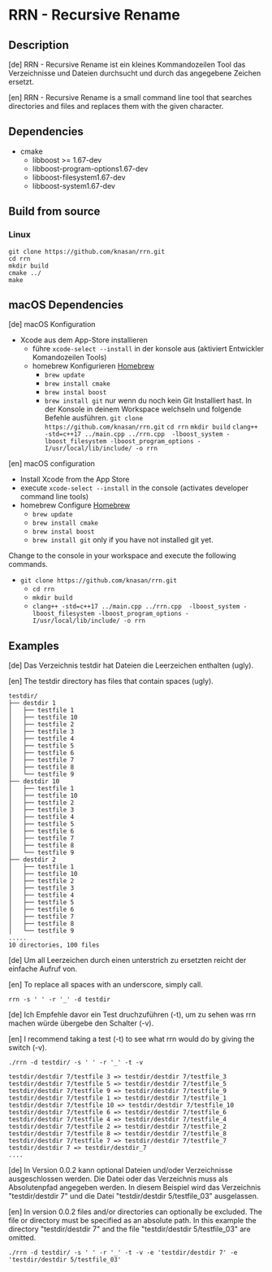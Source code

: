 # RRN - Recursive Rename

## Description

[de] RRN - Recursive Rename ist ein kleines Kommandozeilen Tool das Verzeichnisse und Dateien durchsucht und durch das angegebene Zeichen ersetzt.

[en] RRN - Recursive Rename is a small command line tool that searches directories and files and replaces them with the given character.

## Dependencies

* cmake
  * libboost >= 1.67-dev
  * libboost-program-options1.67-dev
  * libboost-filesystem1.67-dev
  * libboost-system1.67-dev

## Build from source

### Linux

```shell
git clone https://github.com/knasan/rrn.git
cd rrn
mkdir build
cmake ../
make
```

## macOS Dependencies

[de] macOS Konfiguration

* Xcode aus dem App-Store installieren
  * führe `xcode-select --install` in der konsole aus (aktiviert Entwickler Komandozeilen Tools)
  * homebrew Konfigurieren [Homebrew](https://brew.sh/index_de)
    * `brew update`
    * `brew install cmake`
    * `brew instal boost`
    * `brew install git` nur wenn du noch kein Git Installiert hast.
    In der Konsole in deinem Workspace welchseln und folgende Befehle ausführen.
    `git clone https://github.com/knasan/rrn.git`
    `cd rrn`
    `mkdir build`
    `clang++ -std=c++17 ../main.cpp ../rrn.cpp  -lboost_system -lboost_filesystem -lboost_program_options -I/usr/local/lib/include/ -o rrn`

[en] macOS configuration

* Install Xcode from the App Store
* execute `xcode-select --install` in the console (activates developer command line tools)
* homebrew Configure [Homebrew](https://brew.sh/index_de)
  * `brew update`
  * `brew install cmake`
  * `brew instal boost`
  * `brew install git` only if you have not installed git yet.
  
Change to the console in your workspace and execute the following commands.

* `git clone https://github.com/knasan/rrn.git`
  * `cd rrn`
  * `mkdir build`
  * `clang++ -std=c++17 ../main.cpp ../rrn.cpp  -lboost_system -lboost_filesystem -lboost_program_options -I/usr/local/lib/include/ -o rrn`

## Examples

[de] Das Verzeichnis testdir hat Dateien die Leerzeichen enthalten (ugly).

[en] The testdir directory has files that contain spaces (ugly).

```shell
testdir/
├── destdir 1
│   ├── testfile 1
│   ├── testfile 10
│   ├── testfile 2
│   ├── testfile 3
│   ├── testfile 4
│   ├── testfile 5
│   ├── testfile 6
│   ├── testfile 7
│   ├── testfile 8
│   └── testfile 9
├── destdir 10
│   ├── testfile 1
│   ├── testfile 10
│   ├── testfile 2
│   ├── testfile 3
│   ├── testfile 4
│   ├── testfile 5
│   ├── testfile 6
│   ├── testfile 7
│   ├── testfile 8
│   └── testfile 9
├── destdir 2
│   ├── testfile 1
│   ├── testfile 10
│   ├── testfile 2
│   ├── testfile 3
│   ├── testfile 4
│   ├── testfile 5
│   ├── testfile 6
│   ├── testfile 7
│   ├── testfile 8
│   └── testfile 9
.....
10 directories, 100 files
```

[de] Um all Leerzeichen durch einen unterstrich zu ersetzten reicht der einfache Aufruf von.

[en] To replace all spaces with an underscore, simply call.

`rrn -s ' ' -r '_' -d testdir`

[de] Ich Empfehle davor ein Test druchzuführen (-t), um zu sehen was rrn machen würde übergebe den Schalter (-v).

[en] I recommend taking a test (-t) to see what rrn would do by giving the switch (-v).

```shell
./rrn -d testdir/ -s ' ' -r '_' -t -v

testdir/destdir 7/testfile 3 => testdir/destdir 7/testfile_3
testdir/destdir 7/testfile 5 => testdir/destdir 7/testfile_5
testdir/destdir 7/testfile 9 => testdir/destdir 7/testfile_9
testdir/destdir 7/testfile 1 => testdir/destdir 7/testfile_1
testdir/destdir 7/testfile 10 => testdir/destdir 7/testfile_10
testdir/destdir 7/testfile 6 => testdir/destdir 7/testfile_6
testdir/destdir 7/testfile 4 => testdir/destdir 7/testfile_4
testdir/destdir 7/testfile 2 => testdir/destdir 7/testfile_2
testdir/destdir 7/testfile 8 => testdir/destdir 7/testfile_8
testdir/destdir 7/testfile 7 => testdir/destdir 7/testfile_7
testdir/destdir 7 => testdir/destdir_7
....
```

[de] In Version 0.0.2 kann optional Dateien und/oder Verzeichnisse ausgeschlossen werden. Die Datei oder das Verzeichnis muss als Absolutenpfad angegeben werden. In diesem Beispiel wird das Verzeichnis "testdir/destdir 7" und die Datei "testdir/destdir 5/testfile_03" ausgelassen.

[en] In version 0.0.2 files and/or directories can optionally be excluded. The file or directory must be specified as an absolute path. In this example the directory "testdir/destdir 7" and the file "testdir/destdir 5/testfile_03" are omitted.


```shell
./rrn -d testdir/ -s ' ' -r '_' -t -v -e 'testdir/destdir 7' -e 'testdir/destdir 5/testfile_03'
```
